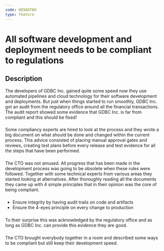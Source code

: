 ```yaml
---
code: HE9AOT6H
type: feature
---
```

# All software development and deployment needs to be compliant to regulations #
## Description ##
The developers of GDBC Inc. gained quite some speed now they use automated pipelines and cloud technology for their software development and deployments. But just when things started to run smoothly, GDBC Inc. got an audit from the regulatory office around all the financial transactions. The audit report showed some evidence that GDBC Inc. is far from compliant and this should be fixed!
### ###
Some compliancy experts are hired to look at the process and they wrote a big document on what should be done and changed within the current process. This advice consisted of placing manual approval gates and reviews, creating test plans before every release and test evidence for all the steps that have been performed. 
### ###
The CTO was not amused. All progress that has been made in the development process was going to be obsolete when these rules were followed. Together with some technical experts from various areas they started looking at alternatives. After thoroughly reading all the documents they came up with 4 simple principles that in their opinion was the core of being compliant.
### ###
* Ensure integrity by having audit trails on code and artifacts
* Ensure the 4-eyes principle on every change to production
### ###
To their surprise this was acknowledged by the regulatory office and as long as GDBC Inc. can provide this evidence they are good.
### ###
The CTO brought everybody together in a room and described some ways to be compliant but still keep their development speed.
